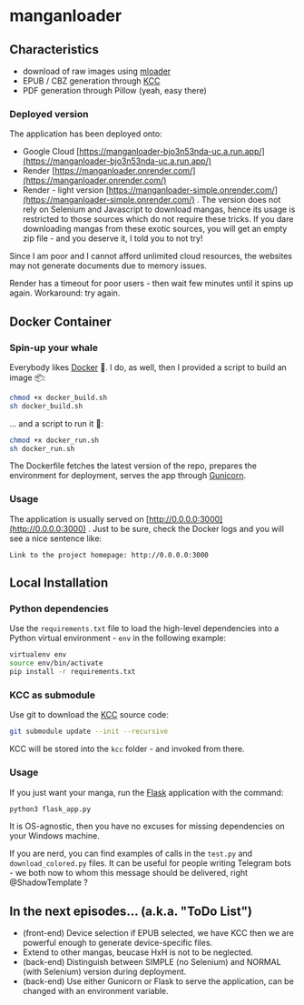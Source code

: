 # manganloader

## Characteristics
- download of raw images using [mloader](https://github.com/hurlenko/mloader)
- EPUB / CBZ generation through [KCC](https://github.com/ciromattia/kcc/tree/master)
- PDF generation through Pillow (yeah, easy there)

### Deployed version
The application has been deployed onto:
- Google Cloud [https://manganloader-bjo3n53nda-uc.a.run.app/](https://manganloader-bjo3n53nda-uc.a.run.app/)
- Render [https://manganloader.onrender.com/](https://manganloader.onrender.com/)
- Render - light version [https://manganloader-simple.onrender.com/](https://manganloader-simple.onrender.com/) . The version does not rely on Selenium and Javascript to download mangas, hence its usage is restricted to those sources which do not require these tricks.
If you dare downloading mangas from these exotic sources, you will get an empty zip file - and you deserve it, I told you to not try!

Since I am poor and I cannot afford unlimited cloud resources, the websites may not generate documents due to memory issues.

Render has a timeout for poor users - then wait few minutes until it spins up again.
Workaround: try again.

## Docker Container
### Spin-up your whale
Everybody likes [Docker](https://www.docker.com/) 🐳.
I do, as well, then I provided a script to build an image 📦:
```bash
chmod +x docker_build.sh
sh docker_build.sh
```
... and a script to run it 💞:
```bash
chmod +x docker_run.sh
sh docker_run.sh
```
The Dockerfile fetches the latest version of the repo, prepares the environment for deployment, serves the app through [Gunicorn](https://gunicorn.org/).
### Usage
The application is usually served on [http://0.0.0.0:3000](http://0.0.0.0:3000) .
Just to be sure, check the Docker logs and you will see a nice sentence like:
```
Link to the project homepage: http://0.0.0.0:3000
```

## Local Installation
### Python dependencies
Use the `requirements.txt` file to load the high-level dependencies into a Python virtual environment - `env` in the following example:
```bash
virtualenv env
source env/bin/activate
pip install -r requirements.txt
```
### KCC as submodule
Use git to download the [KCC](https://github.com/ciromattia/kcc/tree/master) source code:
```bash
git submodule update --init --recursive
```
KCC will be stored into the `kcc` folder - and invoked from there.
### Usage
If you just want your manga, run the [Flask](https://flask.palletsprojects.com) application with the command:
```bash
python3 flask_app.py
```
It is OS-agnostic, then you have no excuses for missing dependencies on your Windows machine.

If you are nerd, you can find examples of calls in the `test.py` and `download_colored.py` files.
It can be useful for people writing Telegram bots - we both now to whom this message should be delivered, right @ShadowTemplate ?

## In the next episodes... (a.k.a. "ToDo List")
- (front-end) Device selection if EPUB selected, we have KCC then we are powerful enough to generate device-specific files.
- Extend to other mangas, beucase HxH is not to be neglected.
- (back-end) Distinguish between SIMPLE (no Selenium) and NORMAL (with Selenium) version during deployment.
- (back-end) Use either Gunicorn or Flask to serve the application, can be changed with an environment variable.
